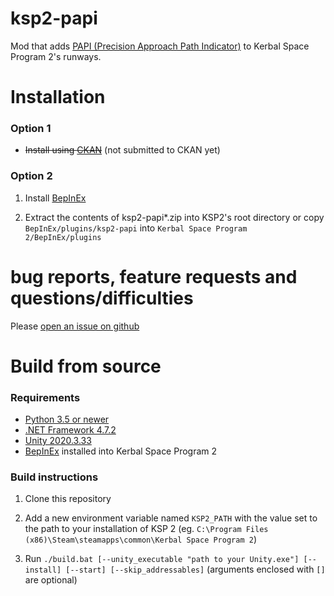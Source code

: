 # ksp2-papi

Mod that adds [PAPI (Precision Approach Path Indicator)](https://en.wikipedia.org/wiki/Precision_approach_path_indicator) to Kerbal Space Program 2's runways.

# Installation

### Option 1

* ~~Install using [CKAN](https://forum.kerbalspaceprogram.com/topic/197082-ckan-the-comprehensive-kerbal-archive-network-v1332-laplace-ksp-2-support/)~~ (not submitted to CKAN yet)

### Option 2

1. Install [BepInEx](https://docs.bepinex.dev/articles/user_guide/installation/index.html)

2. Extract the contents of ksp2-papi*.zip into KSP2's root directory or copy `BepInEx/plugins/ksp2-papi` into `Kerbal Space Program 2/BepInEx/plugins`

# bug reports, feature requests and questions/difficulties

Please [open an issue on github](https://github.com/Codenade/ksp2-papi/issues/new/choose)

# Build from source

### Requirements

* [Python 3.5 or newer](https://www.python.org/downloads/)
* [.NET Framework 4.7.2](https://dotnet.microsoft.com/en-us/download/dotnet-framework/net472)
* [Unity 2020.3.33](https://unity.com/releases/editor/archive)
* [BepInEx](https://docs.bepinex.dev/articles/user_guide/installation/index.html) installed into Kerbal Space Program 2

### Build instructions

1. Clone this repository

2. Add a new environment variable named `KSP2_PATH` with the value set to the path to your installation of KSP 2 (eg. `C:\Program Files (x86)\Steam\steamapps\common\Kerbal Space Program 2`)

3. Run `./build.bat [--unity_executable "path to your Unity.exe"] [--install] [--start] [--skip_addressables]` (arguments enclosed with `[]` are optional)